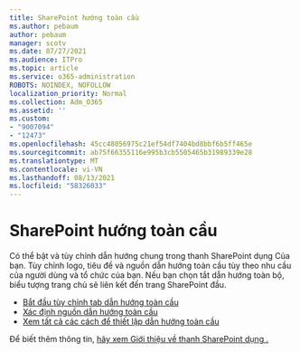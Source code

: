 ```yaml
---
title: SharePoint hướng toàn cầu
ms.author: pebaum
author: pebaum
manager: scotv
ms.date: 07/27/2021
ms.audience: ITPro
ms.topic: article
ms.service: o365-administration
ROBOTS: NOINDEX, NOFOLLOW
localization_priority: Normal
ms.collection: Adm_O365
ms.assetid: ''
ms.custom:
- "9007094"
- "12473"
ms.openlocfilehash: 45cc48056975c21ef54df7404bd8bbf6b5ff465e
ms.sourcegitcommit: ab75f66355116e995b3cb5505465b31989339e28
ms.translationtype: MT
ms.contentlocale: vi-VN
ms.lasthandoff: 08/13/2021
ms.locfileid: "58326033"
---
```

# <a name="sharepoint-global-navigation"></a>SharePoint hướng toàn cầu

Có thể bật và tùy chỉnh dẫn hướng chung trong thanh SharePoint dụng Của bạn. Tùy chỉnh logo, tiêu đề và nguồn dẫn hướng toàn cầu tùy theo nhu cầu của người dùng và tổ chức của bạn. Nếu bạn chọn tắt dẫn hướng toàn bộ, biểu tượng trang chủ sẽ liên kết đến trang SharePoint đầu.

- [Bắt đầu tùy chỉnh tab dẫn hướng toàn cầu](https://docs.microsoft.com/SharePoint/sharepoint-app-bar?WT.mc_id=365AdminCSH_SupportCentral#get-started-customizing-the-global-navigation-tab)
- [Xác định nguồn dẫn hướng toàn cầu](https://docs.microsoft.com/SharePoint/sharepoint-app-bar?WT.mc_id=365AdminCSH_SupportCentral#determine-the-global-navigation-source-depending-on-your-home-sites-configuration)
- [Xem tất cả các cách để thiết lập dẫn hướng toàn cầu](https://docs.microsoft.com/SharePoint/sharepoint-app-bar?WT.mc_id=365AdminCSH_SupportCentral#see-all-the-different-ways-you-can-set-up-global-navigation)

Để biết thêm thông tin, [hãy xem Giới thiệu về thanh SharePoint dụng .](https://docs.microsoft.com/sharepoint/sharepoint-app-bar) 

